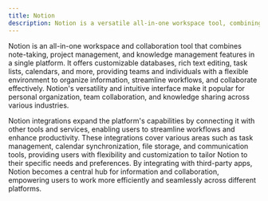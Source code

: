 ```yaml
---
title: Notion
description: Notion is a versatile all-in-one workspace tool, combining note-taking, project management, and collaboration features to help teams and individuals organize, streamline, and collaborate effectively.
---
```


Notion is an all-in-one workspace and collaboration tool that combines note-taking, project management, and knowledge management features in a single platform. It offers customizable databases, rich text editing, task lists, calendars, and more, providing teams and individuals with a flexible environment to organize information, streamline workflows, and collaborate effectively. Notion's versatility and intuitive interface make it popular for personal organization, team collaboration, and knowledge sharing across various industries.

Notion integrations expand the platform's capabilities by connecting it with other tools and services, enabling users to streamline workflows and enhance productivity. These integrations cover various areas such as task management, calendar synchronization, file storage, and communication tools, providing users with flexibility and customization to tailor Notion to their specific needs and preferences. By integrating with third-party apps, Notion becomes a central hub for information and collaboration, empowering users to work more efficiently and seamlessly across different platforms.
